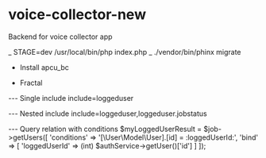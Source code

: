 # voice-collector-new
Backend for voice collector app

_ STAGE=dev /usr/local/bin/php index.php
_ ./vendor/bin/phinx migrate

* Install apcu_bc

* Fractal

--- Single include
include=loggeduser

--- Nested include
include=loggeduser,loggeduser.jobstatus

--- Query relation with conditions
$myLoggedUserResult = $job->getUsers([
    'conditions' => '[\User\Model\User].[id] = :loggedUserId:',
    'bind' => [
        'loggedUserId' => (int) $authService->getUser()['id']
    ]
]);